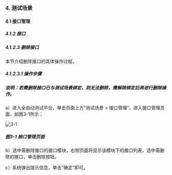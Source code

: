 ### 4. 测试场景

#### 4.1 接口管理

##### 4.1.2 接口

##### 4.1.2.3 删除接口

本节介绍删除接口的具体操作过程。

##### 4.1.2.3.1 操作步骤

##### 说明：若需删除接口已与测试场景绑定，则无法删除，需解除绑定后再进行删除操作。

a）进入全自动测试平台，单击页面上方“测试场景 > 接口管理”，进入接口管理页面，如图3-1所示：

![3-1](https://www.feisuanyz.com/fstest/cscj/jkgl/7.png)

##### 图3-1 接口管理页面

b）选中需删除接口的接口模块，右侧页面将显示该模块下的接口列表，选中需删除的接口，单击删除按钮。

c）系统弹出提示信息，单击“确定”即可。
